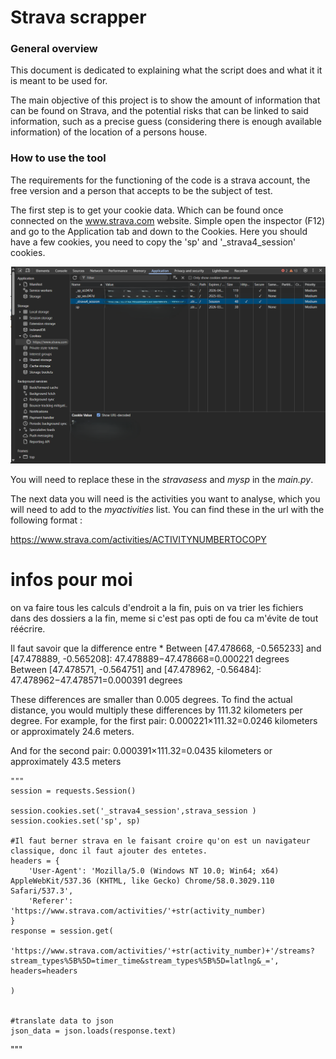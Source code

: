 # Strava scrapper

### General overview
This document is dedicated to explaining what the script does and what it
it is meant to be used for.

The main objective of this project is to show the amount of information 
that can be found on Strava, and the potential risks that can be linked
to said information, such as a precise guess (considering there is enough 
available information) of the location of a persons house.


### How to use the tool
The requirements for the functioning of the code is a strava account, the free version 
and a person that accepts to be the subject of test.


The first step is to get your cookie data. Which can be found once connected
on the www.strava.com website. Simple open the inspector (F12) and 
go to the Application tab and down to the Cookies. Here you should have a few cookies,
you need to copy the 'sp' and '_strava4_session' cookies.


![Screenshot 2025-03-18 204219.png](Screenshot%202025-03-18%20204219.png)

You will need to replace these in the _stravasess_ and _mysp_ in the _main.py_.


The next data you will need is the activities you want to analyse, which you
will need to add to the _myactivities_ list. You can find these in the url with the following
format :

https://www.strava.com/activities/ACTIVITYNUMBERTOCOPY



# infos pour moi

on va faire tous les calculs d'endroit a la fin, puis on va trier les 
fichiers dans des dossiers a la fin, meme si c'est pas opti de fou ca m'évite de tout réécrire.


Il faut savoir que la difference entre *
    Between [47.478668, -0.565233] and [47.478889, -0.565208]: 47.478889−47.478668=0.000221 degrees
    Between [47.478571, -0.564751] and [47.478962, -0.56484]: 47.478962−47.478571=0.000391 degrees

These differences are smaller than 0.005 degrees. To find the actual distance, you would multiply these differences by 111.32 kilometers per degree. For example, for the first pair:
0.000221×111.32=0.0246 kilometers or approximately 24.6 meters.

And for the second pair:
0.000391×111.32=0.0435 kilometers or approximately 43.5 meters



    """
    session = requests.Session()

    session.cookies.set('_strava4_session',strava_session )
    session.cookies.set('sp', sp)

    #Il faut berner strava en le faisant croire qu'on est un navigateur classique, donc il faut ajouter des entetes.
    headers = {
        'User-Agent': 'Mozilla/5.0 (Windows NT 10.0; Win64; x64) AppleWebKit/537.36 (KHTML, like Gecko) Chrome/58.0.3029.110 Safari/537.3',
        'Referer': 'https://www.strava.com/activities/'+str(activity_number)
    }
    response = session.get(
        'https://www.strava.com/activities/'+str(activity_number)+'/streams?stream_types%5B%5D=timer_time&stream_types%5B%5D=latlng&_=',
    headers=headers

    )


    #translate data to json
    json_data = json.loads(response.text)
"""